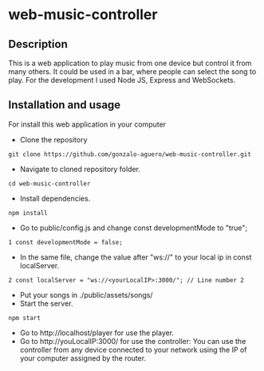 # web-music-controller
## Description
This is a web application to play music from one device but control it from many others. It could be used in a bar, where people can select the song to play. For the development I used Node JS, Express and WebSockets.

## Installation and usage
For install this web application in your computer
- Clone the repository
~~~
git clone https://github.com/gonzalo-aguero/web-music-controller.git
~~~
- Navigate to cloned repository folder.
~~~
cd web-music-controller
~~~
- Install dependencies.
~~~
npm install
~~~
- Go to public/config.js and change const developmentMode to "true";
~~~
1 const developmentMode = false;
~~~
- In the same file, change the value after "ws://" to your local ip in const localServer.
~~~
2 const localServer = "ws://<yourLocalIP>:3000/"; // Line number 2
~~~
- Put your songs in ./public/assets/songs/
- Start the server.
~~~
npm start
~~~
- Go to http://localhost/player for use the player.
- Go to http://youLocalIP:3000/ for use the controller:
You can use the controller from any device connected to your network using the IP of your computer assigned by the router.
